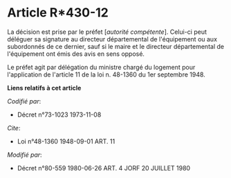 # Article R*430-12

La décision est prise par le préfet [*autorité compétente*]. Celui-ci peut déléguer sa signature au directeur départemental
de l'équipement ou aux subordonnés de ce dernier, sauf si le maire et le directeur départemental de l'équipement ont émis des
avis en sens opposé.

Le préfet agit par délégation du ministre chargé du logement pour l'application de l'article 11 de la loi n. 48-1360 du 1er
septembre 1948.

**Liens relatifs à cet article**

_Codifié par_:

  - Décret n°73-1023 1973-11-08

_Cite_:

  - Loi n°48-1360 1948-09-01 ART. 11

_Modifié par_:

  - Décret n°80-559 1980-06-26 ART. 4 JORF 20 JUILLET 1980
